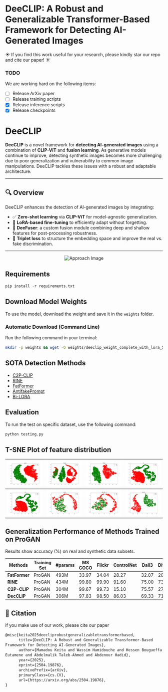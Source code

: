 # DeeCLIP: A Robust and Generalizable Transformer-Based Framework for Detecting AI-Generated Images

☀️ If you find this work useful for your research, please kindly star our repo and cite our paper! ☀️

### TODO
We are working hard on the following items:

- [ ] Release ArXiv paper  
- [ ] Release training scripts  
- [x] Release inference scripts  
- [x] Release checkpoints

# DeeCLIP

**DeeCLIP** is a novel framework for **detecting AI-generated images** using a combination of **CLIP-ViT** and **fusion learning**. As generative models continue to improve, detecting synthetic images becomes more challenging due to poor generalization and vulnerability to common image manipulations. DeeCLIP tackles these issues with a robust and adaptable architecture.

---

## 🔍 Overview

DeeCLIP enhances the detection of AI-generated images by integrating:

- ✅ **Zero-shot learning** via **CLIP-ViT** for model-agnostic generalization.
- 🧠 **LoRA-based fine-tuning** to efficiently adapt without forgetting.
- 🔀 **DeeFuser**: a custom fusion module combining deep and shallow features for post-processing robustness.
- 🎯 **Triplet loss** to structure the embedding space and improve the real vs. fake discrimination.

---

<p align="center">
  <img src="assets/tuning.png" alt="Approach Image">
</p>

## Requirements
``` python
pip install -r requirements.txt
```

## Download Model Weights

To use the model, download the weight and save it in the `weights` folder.

### **Automatic Download (Command Line)**
Run the following command in your terminal:

```sh
mkdir -p weights && wget -O weights/deeclip_weight_complete_with_lora_5.pth "https://www.dropbox.com/scl/fi/ttiqnbxu8atz4on5gqvgd/deeclip_weight_complete_with_lora_5.pth?rlkey=6xznuvriabkqfdcofhi1pbihu&st=fk02k7hf&dl=1"
```

## SOTA Detection Methods

- [C2P-CLIP](https://github.com/chuangchuangtan/C2P-CLIP-DeepfakeDetection)
- [RINE](https://github.com/mever-team/rine)
- [FatFormer](https://github.com/Michel-liu/FatFormer)
- [AntifakePrompt](https://github.com/nctu-eva-lab/antifakeprompt)
- [Bi-LORA](https://github.com/Mamadou-Keita/VLM-DETECT/)

## Evaluation
To run the test on specific dataset, use the following command:
```python
python testing.py
```

## T-SNE Plot of feature distribution

| ![](assets/tsne_plot_progan.png) | ![](assets/tsne_plot_stylegan.png) | ![](assets/tsne_plot_stargan.png) | ![](assets/tsne_plot_crn.png) |
|------------------------|------------------------|------------------------|------------------------|
| ![](assets/tsne_plot_imle.png) | ![](assets/tsne_plot_guided.png) | ![](assets/tsne_plot_glide_100_10.png) | ![](assets/tsne_plot_ldm_100.png) |


## Generalization Performance of Methods Trained on ProGAN

Results show accuracy (%) on real and synthetic data subsets.

| Methods   | Training Set | #params | MS COCO | Flickr | ControlNet | Dall3 | DiffusionDB | IF | LaMA | LTE | SD2Inpaint | SDXL | SGXL | SD3 | mAcc |
|-----------|-------------|---------|------------|-----------|--------------|----------|---------------|------|------|------|-------------|------|------|------|-----------|
| **FatFormer** | ProGAN | 493M | 33.97 | 34.04 | 28.27 | 32.07 | 28.10 | 27.95 | 28.67 | 12.37 | 22.63 | 31.97 | 22.23 | 35.91 | 28.18 |
| **RINE**      | ProGAN | 434M | 99.80 | 99.90 | 91.60 | 75.00 | 73.00 | 77.40 | 30.90 | 98.20 | 71.90 | 22.90 | 98.50 | 08.30 | 70.56 |
| **C2P-CLIP**  | ProGAN | 304M | 99.67 | 99.73 | 15.10 | 75.57 | 27.87 | 89.56 | 65.43 | 00.20 | 27.90 | 82.90 | 07.17 | 70.46 | 55.13 |
| **DecCLIP**   | ProGAN | 306M | 97.83 | 98.50 | 86.03 | 69.33 | 71.10 | 61.37 | 63.07 | 99.97 | 80.57 | 62.60 | 98.90 | 58.61 | **78.99** |


## :book: Citation
if you make use of our work, please cite our paper
```
@misc{keita2025deecliprobustgeneralizabletransformerbased,
      title={DeeCLIP: A Robust and Generalizable Transformer-Based Framework for Detecting AI-Generated Images}, 
      author={Mamadou Keita and Wassim Hamidouche and Hessen Bougueffa Eutamene and Abdelmalik Taleb-Ahmed and Abdenour Hadid},
      year={2025},
      eprint={2504.19876},
      archivePrefix={arXiv},
      primaryClass={cs.CV},
      url={https://arxiv.org/abs/2504.19876}, 
}
```

